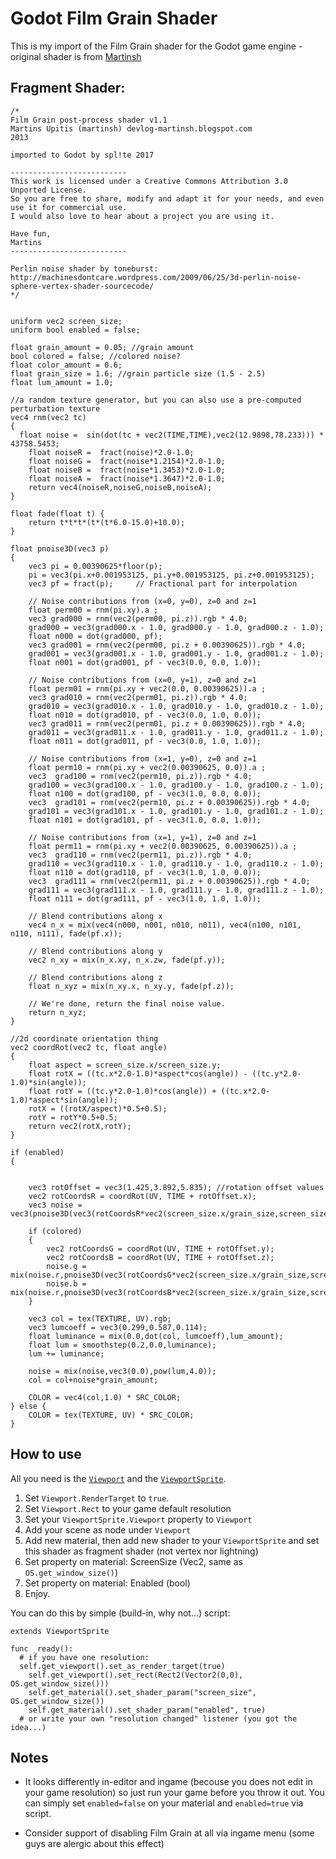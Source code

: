 # Godot Film Grain Shader

This is my import of the Film Grain shader for the Godot game engine - original shader is from [Martinsh](http://devlog-martinsh.blogspot.cz/2013/05/image-imperfections-and-film-grain-post.html)

## Fragment Shader:

    /*
    Film Grain post-process shader v1.1	
    Martins Upitis (martinsh) devlog-martinsh.blogspot.com
    2013

    imported to Godot by spl!te 2017

    --------------------------
    This work is licensed under a Creative Commons Attribution 3.0 Unported License.
    So you are free to share, modify and adapt it for your needs, and even use it for commercial use.
    I would also love to hear about a project you are using it.

    Have fun,
    Martins
    --------------------------

    Perlin noise shader by toneburst:
    http://machinesdontcare.wordpress.com/2009/06/25/3d-perlin-noise-sphere-vertex-shader-sourcecode/
    */


    uniform vec2 screen_size;
    uniform bool enabled = false;

    float grain_amount = 0.05; //grain amount
    bool colored = false; //colored noise?
    float color_amount = 0.6;
    float grain_size = 1.6; //grain particle size (1.5 - 2.5)
    float lum_amount = 1.0;
    
    //a random texture generator, but you can also use a pre-computed perturbation texture
    vec4 rnm(vec2 tc) 
    {
      float noise =  sin(dot(tc + vec2(TIME,TIME),vec2(12.9898,78.233))) * 43758.5453;
    	float noiseR =  fract(noise)*2.0-1.0;
	    float noiseG =  fract(noise*1.2154)*2.0-1.0; 
	    float noiseB =  fract(noise*1.3453)*2.0-1.0;
	    float noiseA =  fract(noise*1.3647)*2.0-1.0;
	    return vec4(noiseR,noiseG,noiseB,noiseA);
    }

    float fade(float t) {
	    return t*t*t*(t*(t*6.0-15.0)+10.0);
    }

    float pnoise3D(vec3 p)
    {
	    vec3 pi = 0.00390625*floor(p);
	    pi = vec3(pi.x+0.001953125, pi.y+0.001953125, pi.z+0.001953125);
	    vec3 pf = fract(p);     // Fractional part for interpolation

	    // Noise contributions from (x=0, y=0), z=0 and z=1
	    float perm00 = rnm(pi.xy).a ;
	    vec3 grad000 = rnm(vec2(perm00, pi.z)).rgb * 4.0;
	    grad000 = vec3(grad000.x - 1.0, grad000.y - 1.0, grad000.z - 1.0);
	    float n000 = dot(grad000, pf);
	    vec3 grad001 = rnm(vec2(perm00, pi.z + 0.00390625)).rgb * 4.0;
	    grad001 = vec3(grad001.x - 1.0, grad001.y - 1.0, grad001.z - 1.0);
	    float n001 = dot(grad001, pf - vec3(0.0, 0.0, 1.0));

	    // Noise contributions from (x=0, y=1), z=0 and z=1
	    float perm01 = rnm(pi.xy + vec2(0.0, 0.00390625)).a ;
	    vec3 grad010 = rnm(vec2(perm01, pi.z)).rgb * 4.0;
	    grad010 = vec3(grad010.x - 1.0, grad010.y - 1.0, grad010.z - 1.0);
	    float n010 = dot(grad010, pf - vec3(0.0, 1.0, 0.0));
	    vec3 grad011 = rnm(vec2(perm01, pi.z + 0.00390625)).rgb * 4.0;
	    grad011 = vec3(grad011.x - 1.0, grad011.y - 1.0, grad011.z - 1.0);
	    float n011 = dot(grad011, pf - vec3(0.0, 1.0, 1.0));

	    // Noise contributions from (x=1, y=0), z=0 and z=1
	    float perm10 = rnm(pi.xy + vec2(0.00390625, 0.0)).a ;
	    vec3  grad100 = rnm(vec2(perm10, pi.z)).rgb * 4.0;
	    grad100 = vec3(grad100.x - 1.0, grad100.y - 1.0, grad100.z - 1.0);
	    float n100 = dot(grad100, pf - vec3(1.0, 0.0, 0.0));
	    vec3  grad101 = rnm(vec2(perm10, pi.z + 0.00390625)).rgb * 4.0;
	    grad101 = vec3(grad101.x - 1.0, grad101.y - 1.0, grad101.z - 1.0);
	    float n101 = dot(grad101, pf - vec3(1.0, 0.0, 1.0));

	    // Noise contributions from (x=1, y=1), z=0 and z=1
	    float perm11 = rnm(pi.xy + vec2(0.00390625, 0.00390625)).a ;
	    vec3  grad110 = rnm(vec2(perm11, pi.z)).rgb * 4.0;
	    grad110 = vec3(grad110.x - 1.0, grad110.y - 1.0, grad110.z - 1.0);
	    float n110 = dot(grad110, pf - vec3(1.0, 1.0, 0.0));
	    vec3  grad111 = rnm(vec2(perm11, pi.z + 0.00390625)).rgb * 4.0;
	    grad111 = vec3(grad111.x - 1.0, grad111.y - 1.0, grad111.z - 1.0);
	    float n111 = dot(grad111, pf - vec3(1.0, 1.0, 1.0));

	    // Blend contributions along x
	    vec4 n_x = mix(vec4(n000, n001, n010, n011), vec4(n100, n101, n110, n111), fade(pf.x));

	    // Blend contributions along y
	    vec2 n_xy = mix(n_x.xy, n_x.zw, fade(pf.y));

	    // Blend contributions along z
	    float n_xyz = mix(n_xy.x, n_xy.y, fade(pf.z));

	    // We're done, return the final noise value.
	    return n_xyz;
    }

    //2d coordinate orientation thing
    vec2 coordRot(vec2 tc, float angle)
    {
	    float aspect = screen_size.x/screen_size.y;
	    float rotX = ((tc.x*2.0-1.0)*aspect*cos(angle)) - ((tc.y*2.0-1.0)*sin(angle));
	    float rotY = ((tc.y*2.0-1.0)*cos(angle)) + ((tc.x*2.0-1.0)*aspect*sin(angle));
	    rotX = ((rotX/aspect)*0.5+0.5);
	    rotY = rotY*0.5+0.5;
	    return vec2(rotX,rotY);
    }

    if (enabled)
    {

	
	    vec3 rotOffset = vec3(1.425,3.892,5.835); //rotation offset values	
	    vec2 rotCoordsR = coordRot(UV, TIME + rotOffset.x);
	    vec3 noise = vec3(pnoise3D(vec3(rotCoordsR*vec2(screen_size.x/grain_size,screen_size.y/grain_size),0.0)));
	  
	    if (colored)
	    {
		    vec2 rotCoordsG = coordRot(UV, TIME + rotOffset.y);
		    vec2 rotCoordsB = coordRot(UV, TIME + rotOffset.z);
		    noise.g = mix(noise.r,pnoise3D(vec3(rotCoordsG*vec2(screen_size.x/grain_size,screen_size.y/grain_size),1.0)),color_amount);
		    noise.b = mix(noise.r,pnoise3D(vec3(rotCoordsB*vec2(screen_size.x/grain_size,screen_size.y/grain_size),2.0)),color_amount);
	    }
	
	    vec3 col = tex(TEXTURE, UV).rgb;
	    vec3 lumcoeff = vec3(0.299,0.587,0.114);
	    float luminance = mix(0.0,dot(col, lumcoeff),lum_amount);
	    float lum = smoothstep(0.2,0.0,luminance);
	    lum += luminance;
	
	    noise = mix(noise,vec3(0.0),pow(lum,4.0));
	    col = col+noise*grain_amount;
	
	    COLOR = vec4(col,1.0) * SRC_COLOR;
    } else {
	    COLOR = tex(TEXTURE, UV) * SRC_COLOR;
    }

## How to use
All you need is the [`Viewport`](http://docs.godotengine.org/en/stable/learning/features/viewports/viewports.html) and the [`ViewportSprite`](http://docs.godotengine.org/en/stable/classes/class_viewportsprite.html).

1. Set `Viewport.RenderTarget` to `true`.
2. Set `Viewport.Rect` to your game default resolution
3. Set your `ViewportSprite.Viewport` property to `Viewport`
4. Add your scene as node under `Viewport`
5. Add new material, then add new shader to your `ViewportSprite` and set this shader as fragment shader (not vertex nor lightning)
  1. Set property on material: ScreenSize (Vec2, same as `OS.get_window_size()`)
  2. Set property on material: Enabled (bool)
6. Enjoy.

You can do this by simple (build-in, why not...) script:

    extends ViewportSprite
    
    func _ready():
      # if you have one resolution:
      self.get_viewport().set_as_render_target(true)
    	self.get_viewport().set_rect(Rect2(Vector2(0,0), OS.get_window_size()))
    	self.get_material().set_shader_param("screen_size", OS.get_window_size())
    	self.get_material().set_shader_param("enabled", true)
      # or write your own "resolution changed" listener (you got the idea...)

## Notes
* It looks differently in-editor and ingame (becouse you does not edit in your game resolution) so just run your game before you throw it out. You can simply set `enabled=false` on your material and `enabled=true` via script.

* Consider support of disabling Film Grain at all via ingame menu (some guys are alergic about this effect)
